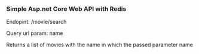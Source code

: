 ### Simple Asp.net Core Web API with Redis

Endopint: /movie/search

Query url param: name

Returns a list of movies with the name in which the passed parameter name 
